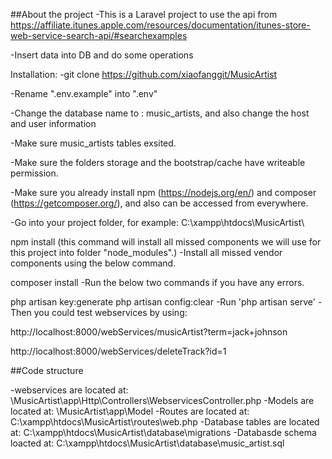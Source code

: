##About the project
-This is a Laravel project to use the api from https://affiliate.itunes.apple.com/resources/documentation/itunes-store-web-service-search-api/#searchexamples

-Insert data into DB and do some operations

Installation:
-git clone https://github.com/xiaofanggit/MusicArtist

-Rename ".env.example" into ".env"

-Change the database name to : music_artists, and also change the host and user information

-Make sure music_artists tables exsited.

-Make sure the folders storage and the bootstrap/cache have writeable permission.

-Make sure you already install npm (https://nodejs.org/en/) and composer (https://getcomposer.org/), and also can be accessed from everywhere.

-Go into your project folder, for example: C:\xampp\htdocs\MusicArtist\ 

 npm install (this command will install all missed components we will use for this project into folder "node_modules".)
-Install all missed vendor components using the below command.

composer install
-Run the below two commands if you have any errors.

php artisan key:generate
php artisan config:clear
-Run 'php artisan serve'
-Then you could test webservices by using:

http://localhost:8000/webServices/musicArtist?term=jack+johnson

http://localhost:8000/webServices/deleteTrack?id=1

##Code structure

-webservices are located at: \MusicArtist\app\Http\Controllers\WebservicesController.php
-Models are located at: \MusicArtist\app\Model
-Routes are located at: C:\xampp\htdocs\MusicArtist\routes\web.php
-Database tables are located at: C:\xampp\htdocs\MusicArtist\database\migrations
-Databasde schema loacted at: C:\xampp\htdocs\MusicArtist\database\music_artist.sql
